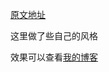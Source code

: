 [原文地址](https://github.com/litten/hexo-theme-yilia)


这里做了些自己的风格


效果可以查看[我的博客](https://fangshufeng.com/)


